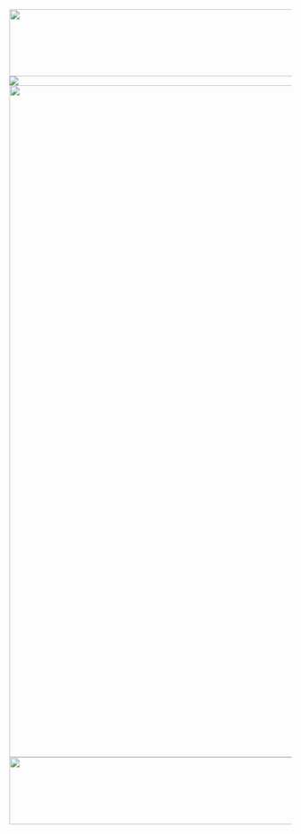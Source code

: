 
<a href="https://github.com/devxb/gitanimals">
  <img src="https://render.gitanimals.org/lines/dddddun?pet-id=654200880758387079" width="600" height="120"/>
</a>
  
<a href="https://github.com/devxb/gitanimals">
  <img src="https://render.gitanimals.org/lines/dddddun?pet-id=1"/>
</a>

<a href="https://github.com/devxb/gitanimals">
  <img src="https://render.gitanimals.org/lines/dddddun?pet-id=654200880758387076&contribution-view=false" width="1200"/>
</a>

<a href="https://github.com/devxb/gitanimals">
  <img src="https://render.gitanimals.org/lines/dddddun?pet-id=644449095160702390" width="600" height="120"/>
</a>


  
